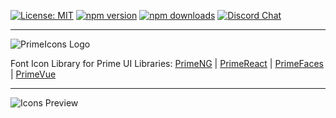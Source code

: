 [![License: MIT](https://img.shields.io/badge/License-MIT-yellow.svg)](https://opensource.org/licenses/MIT)
[![npm version](https://badge.fury.io/js/primeicons.svg)](https://badge.fury.io/js/primeicons)
[![npm downloads](https://img.shields.io/npm/dm/primeicons.svg)](https://www.npmjs.com/package/primeicons)
[![Discord Chat](https://img.shields.io/discord/557940238991753223.svg?color=7289da&label=chat&logo=discord)](https://discord.gg/gzKFYnpmCY)

---

![PrimeIcons Logo](https://www.primefaces.org/wp-content/uploads/2018/07/primeicons-logo.svg "PrimeIcons")

Font Icon Library for Prime UI Libraries: [PrimeNG](https://www.primefaces.org/primeng/icons/) | [PrimeReact](https://www.primefaces.org/primereact/icons/) | [PrimeFaces](https://primefaces.org/showcase/icons.xhtml) | [PrimeVue](https://primefaces.org/primevue/icons) 

---

![Icons Preview](https://www.primefaces.org/wp-content/uploads/2022/09/primeicons-6-0-list.png "PrimeIcons")
